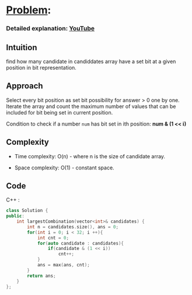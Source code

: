 
# [Problem](): 

### Detailed explanation: [YouTube](https://www.youtube.com/watch?v=8uO2MtV8P-8)
## Intuition
find how many candidate in candiddates array have a set bit at a given position in bit representation.

## Approach
Select every bit position as set bit possibility for answer > 0 one by one.
Iterate the array and count the maximum number of values that can be included for bit being set in current position.

Condition to check if a number  `num` has bit set in ith position: **num & (1 << i)**

## Complexity
- Time complexity:
O(n) - where n is the size of candidate array.

- Space complexity:
  O(1) - constant space.

## Code
C++ : 
```cpp []
class Solution {
public:
    int largestCombination(vector<int>& candidates) {
        int n = candidates.size(), ans = 0;
        for(int i = 0; i < 32; i ++){
            int cnt = 0;
            for(auto candidate : candidates){
                if(candidate & (1 << i))
                    cnt++;
            }
            ans = max(ans, cnt);
        }
        return ans;
    }
};

```
